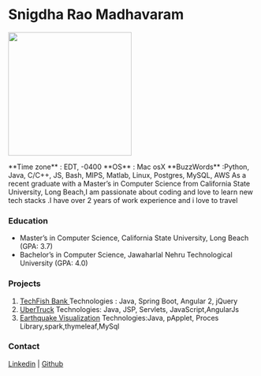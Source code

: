  # **Snigdha Rao Madhavaram** 

<p>
 <img height="250" width="250" src="https://s3.amazonaws.com/mylifecylebuckhyd12/IMG_2569+(1).jpg">
</p>
**Time zone** : EDT, -0400
**OS** : Mac osX
**BuzzWords** :Python, Java, C/C++, JS, Bash, MIPS, Matlab, Linux, Postgres, MySQL, AWS
As a recent graduate with a Master’s in Computer Science from California State University, Long Beach,I am passionate about coding and love to learn new tech stacks .I have  over 2 years of work experience and i love to travel

### Education
* Master’s in Computer Science, California State University, Long Beach (GPA: 3.7) 
*  Bachelor’s in Computer Science, Jawaharlal Nehru Technological University (GPA: 4.0)

### Projects
1. [TechFish Bank ](https://goo.gl/MmY1DK)
    Technologies : Java, Spring Boot, Angular 2, jQuery
2. [UberTruck]( https://goo.gl/N4xqxT) 
    Technologies: Java, JSP, Servlets, JavaScript,AngularJs
3. [Earthquake Visualization](https://goo.gl/TrbN7L.)
    Technologies:Java, pApplet, Proces Library,spark,thymeleaf,MySql

### Contact
[Linkedin](https://www.linkedin.com/in/snigdha55/)  | [Github](https://github.com/snigdharao55)


